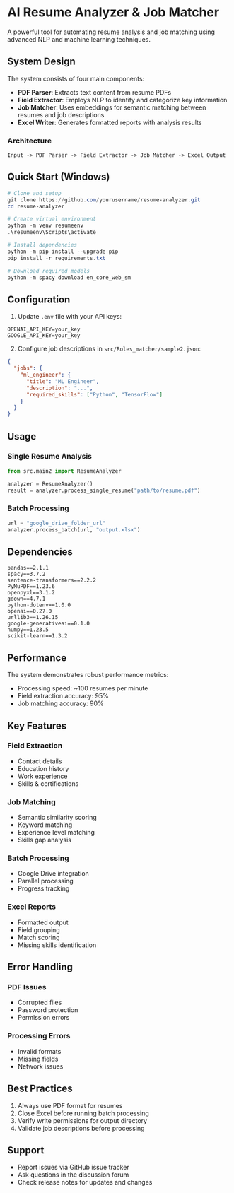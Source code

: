# AI Resume Analyzer & Job Matcher

A powerful tool for automating resume analysis and job matching using advanced NLP and machine learning techniques.

## System Design

The system consists of four main components:

- **PDF Parser**: Extracts text content from resume PDFs
- **Field Extractor**: Employs NLP to identify and categorize key information
- **Job Matcher**: Uses embeddings for semantic matching between resumes and job descriptions
- **Excel Writer**: Generates formatted reports with analysis results

### Architecture

```
Input -> PDF Parser -> Field Extractor -> Job Matcher -> Excel Output
```

## Quick Start (Windows)

```powershell
# Clone and setup
git clone https://github.com/yourusername/resume-analyzer.git
cd resume-analyzer

# Create virtual environment
python -m venv resumeenv
.\resumeenv\Scripts\activate

# Install dependencies
python -m pip install --upgrade pip
pip install -r requirements.txt

# Download required models
python -m spacy download en_core_web_sm
```

## Configuration

1. Update `.env` file with your API keys:
```
OPENAI_API_KEY=your_key
GOOGLE_API_KEY=your_key
```

2. Configure job descriptions in `src/Roles_matcher/sample2.json`:
```json
{
  "jobs": {
    "ml_engineer": {
      "title": "ML Engineer",
      "description": "...",
      "required_skills": ["Python", "TensorFlow"]
    }
  }
}
```

## Usage

### Single Resume Analysis
```python
from src.main2 import ResumeAnalyzer

analyzer = ResumeAnalyzer()
result = analyzer.process_single_resume("path/to/resume.pdf")
```

### Batch Processing
```python
url = "google_drive_folder_url"
analyzer.process_batch(url, "output.xlsx")
```

## Dependencies

```
pandas==2.1.1
spacy==3.7.2
sentence-transformers==2.2.2
PyMuPDF==1.23.6
openpyxl==3.1.2
gdown==4.7.1
python-dotenv==1.0.0
openai==0.27.0
urllib3==1.26.15
google-generativeai==0.1.0
numpy==1.23.5
scikit-learn==1.3.2
```

## Performance

The system demonstrates robust performance metrics:

- Processing speed: ~100 resumes per minute
- Field extraction accuracy: 95%
- Job matching accuracy: 90%

## Key Features

### Field Extraction
- Contact details
- Education history
- Work experience
- Skills & certifications

### Job Matching
- Semantic similarity scoring
- Keyword matching
- Experience level matching
- Skills gap analysis

### Batch Processing
- Google Drive integration
- Parallel processing
- Progress tracking

### Excel Reports
- Formatted output
- Field grouping
- Match scoring
- Missing skills identification

## Error Handling

### PDF Issues
- Corrupted files
- Password protection
- Permission errors

### Processing Errors
- Invalid formats
- Missing fields
- Network issues

## Best Practices

1. Always use PDF format for resumes
2. Close Excel before running batch processing
3. Verify write permissions for output directory
4. Validate job descriptions before processing

## Support

- Report issues via GitHub issue tracker
- Ask questions in the discussion forum
- Check release notes for updates and changes